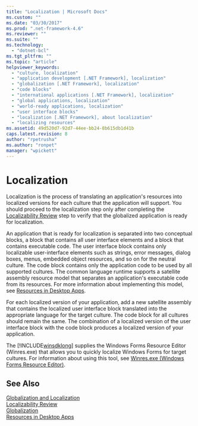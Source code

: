 ```yaml
---
title: "Localization | Microsoft Docs"
ms.custom: ""
ms.date: "03/30/2017"
ms.prod: ".net-framework-4.6"
ms.reviewer: ""
ms.suite: ""
ms.technology: 
  - "dotnet-bcl"
ms.tgt_pltfrm: ""
ms.topic: "article"
helpviewer_keywords: 
  - "culture, localization"
  - "application development [.NET Framework], localization"
  - "globalization [.NET Framework], localization"
  - "code blocks"
  - "international applications [.NET Framework], localization"
  - "global applications, localization"
  - "world-ready applications, localization"
  - "user interface blocks"
  - "localization [.NET Framework], about localization"
  - "localizing resources"
ms.assetid: 49d520d7-92d7-44ee-bb24-8b615db1d41b
caps.latest.revision: 8
author: "rpetrusha"
ms.author: "ronpet"
manager: "wpickett"
---
```

# Localization
Localization is the process of translating an application's resources into localized versions for each culture that the application will support. You should proceed to the localization step only after completing the [Localizability Review](../../../docs/standard/globalization-and-localization/localizability-review.md) step to verify that the globalized application is ready for localization.  
  
 An application that is ready for localization is separated into two conceptual blocks, a block that contains all user interface elements and a block that contains executable code. The user interface block contains only localizable user-interface elements such as strings, error messages, dialog boxes, menus, embedded object resources, and so on for the neutral culture. The code block contains only the application code to be used by all supported cultures. The common language runtime supports a satellite assembly resource model that separates an application's executable code from its resources. For more information about implementing this model, see [Resources in Desktop Apps](../../../docs/framework/resources/index.md).  
  
 For each localized version of your application, add a new satellite assembly that contains the localized user interface block translated into the appropriate language for the target culture. The code block for all cultures should remain the same. The combination of a localized version of the user interface block with the code block produces a localized version of your application.  
  
 The [!INCLUDE[winsdklong](../../../includes/winsdklong-md.md)] supplies the Windows Forms Resource Editor (Winres.exe) that allows you to quickly localize Windows Forms for target cultures. For information about using this tool, see [Winres.exe (Windows Forms Resource Editor)](../../../docs/framework/tools/winres-exe-windows-forms-resource-editor.md).  
  
## See Also  
 [Globalization and Localization](../../../docs/standard/globalization-and-localization/index.md)   
 [Localizability Review](../../../docs/standard/globalization-and-localization/localizability-review.md)   
 [Globalization](../../../docs/standard/globalization-and-localization/globalization.md)   
 [Resources in Desktop Apps](../../../docs/framework/resources/index.md)
